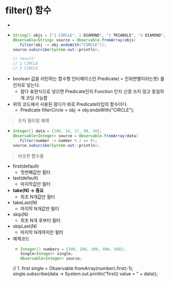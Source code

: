 filter() 함수
===
* 
* ```java
  String[] objs = {"1 CIRCLE", 2 DIAMOND", "3 TRIANGLE", "4 DIAMOND", "5 CIRCLE", "6 HEXAGON"};
  Observable<String> source = Observable.fromArray(objs)
    .filter(obj -> obj.endsWith("CIRCLE"));
  source.subscribe(System.out::println);

  // result:
  // 1 CIRCLE
  // 5 CIRCLE

* boolean 값을 리턴하는 함수형 인터페이스인 Predicate( = 진위판별이라는뜻) 를 인자로 넣는다.
  * 람다 표현식으로 넣으면 Predicate인지 Function 인지 신경 쓰지 않고 동일하게 코딩 가능함
* 위의 코드에서 사용된 람다가 바로 Predicate타입의 함수이다.
  * Predicate<String> filterCircle = obj -> obj.endsWith("CIRCLE");

> 숫자 필터링 예제
* ```java
  Integer[] data = {100, 34, 27, 99, 50};
  Observable<Integer> source = Observable.fromArray(data)
    .filter(number -> number % 2 == 0);
  source.subscribe(System.out::println);

> 비슷한 함수들
* first(default)
  * 첫번째값만 필터
* last(default)
  * 마지막값만 필터
* **take(N) -> 중요**
  * 최초 N개값만 필터
* takeLast(N)
  * 마지막 N개값만 필터
* skip(N)
  * 최초 N개 후부터 필터
* skipLast(N)
  * 마지막 N개까지만 필터
* 예제코드
  * ```java
    Integer[] numbers = {100, 200, 300, 400, 500};
    Single<Integer> single;
    Observable<Integer> source;

   // 1. first
   single = Observable.fromArray(number).first(-1);
   single.subscribe(data -> System.out.println("first() value = " + data));

